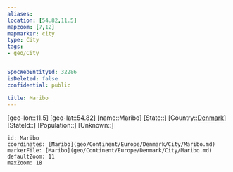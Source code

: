 ```yaml
---
aliases: 
location: [54.82,11.5]
mapzoom: [7,12] 
mapmarker: city 
type: City
tags:
- geo/City


SpocWebEntityId: 32286
isDeleted: false
confidential: public

title: Maribo
---
```

[geo-lon::11.5]
[geo-lat::54.82]
[name::Maribo]
[State::]
[Country::[Denmark](geo/Continent/Europe/Denmark.md)]
[StateId::]
[Population::]
[Unknown::]


```leaflet
id: Maribo
coordinates: [Maribo](geo/Continent/Europe/Denmark/City/Maribo.md)
markerFile: [Maribo](geo/Continent/Europe/Denmark/City/Maribo.md)
defaultZoom: 11 
maxZoom: 18
```


